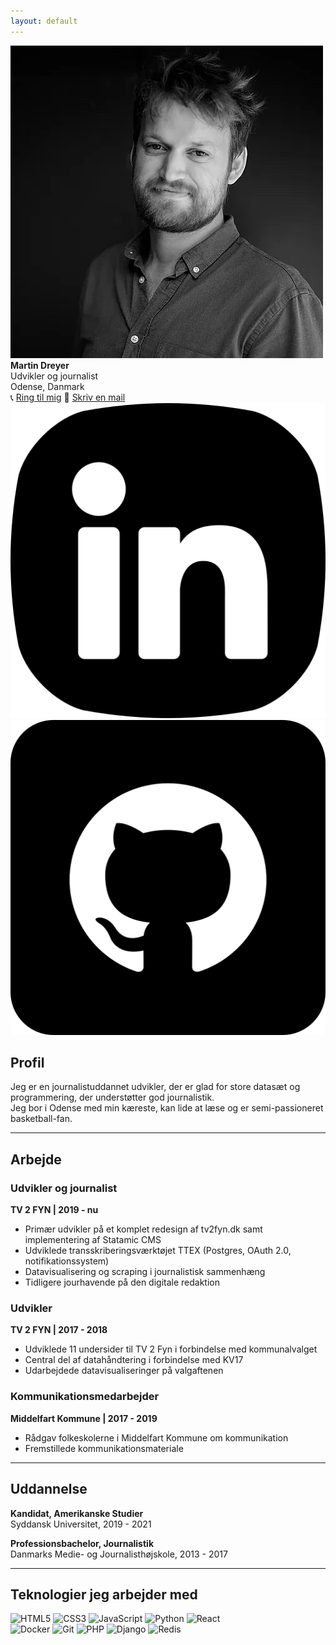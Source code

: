 ```yaml
---
layout: default
---
```


<div class="flex items-center rounded-lg p-4 max-w-md">
  <img src="assets/images/martindreyer.webp" alt="Martin Dreyer" class="rounded-full mr-4 w-[150px] h-[150px]">
  <div class="flex flex-col gap-2">
    <div>
      <strong>Martin Dreyer</strong><br>
      Udvikler og journalist<br>
      Odense, Danmark<br>
      <div class="flex gap-2 mt-1">
        📞 <a href="tel:+4542429697" class="text-blue-600 hover:underline">Ring til mig</a>
        📧 <a href="mailto:martinchristiandreyer@gmail.com" class="text-blue-600 hover:underline">Skriv en mail</a>
      </div>
    </div>
    <div class="flex items-center gap-2 mt-2">
      <a href="https://www.linkedin.com/in/martindreyer/" target="_blank">
        <img src="assets/icons/linkedin.webp" alt="LinkedIn" class="w-6 h-6">
      </a>
      <a href="https://github.com/MartinDreyer" target="_blank">
        <img src="assets/icons/github.webp" alt="GitHub" class="w-6 h-6">
      </a>
    </div>
  </div>
</div>

## Profil

Jeg er en journalistuddannet udvikler, der er glad for store datasæt og programmering, der understøtter god journalistik.  
Jeg bor i Odense med min kæreste, kan lide at læse og er semi-passioneret basketball-fan.

---

## Arbejde

### Udvikler og journalist  
**TV 2 FYN | 2019 - nu**

- Primær udvikler på et komplet redesign af tv2fyn.dk samt implementering af Statamic CMS  
- Udviklede transskriberingsværktøjet TTEX (Postgres, OAuth 2.0, notifikationssystem)  
- Datavisualisering og scraping i journalistisk sammenhæng  
- Tidligere jourhavende på den digitale redaktion

### Udvikler  
**TV 2 FYN | 2017 - 2018**

- Udviklede 11 undersider til TV 2 Fyn i forbindelse med kommunalvalget  
- Central del af datahåndtering i forbindelse med KV17  
- Udarbejdede datavisualiseringer på valgaftenen

### Kommunikationsmedarbejder  
**Middelfart Kommune | 2017 - 2019**

- Rådgav folkeskolerne i Middelfart Kommune om kommunikation  
- Fremstillede kommunikationsmateriale

---

## Uddannelse

**Kandidat, Amerikanske Studier**  
Syddansk Universitet, 2019 - 2021

**Professionsbachelor, Journalistik**  
Danmarks Medie- og Journalisthøjskole, 2013 - 2017

---

## Teknologier jeg arbejder med

<div class="flex flex-col gap-2 items-start">
  <div class="flex gap-2">
    <img src="https://img.shields.io/badge/HTML5-E34F26?logo=html5&logoColor=white" alt="HTML5" class="h-6">
    <img src="https://img.shields.io/badge/CSS3-1572B6?logo=css3&logoColor=white" alt="CSS3" class="h-6">
    <img src="https://img.shields.io/badge/JavaScript-F7DF1E?logo=javascript&logoColor=black" alt="JavaScript" class="h-6">
    <img src="https://img.shields.io/badge/Python-3776AB?logo=python&logoColor=white" alt="Python" class="h-6">
    <img src="https://img.shields.io/badge/React-20232A?logo=react&logoColor=61DAFB" alt="React" class="h-6">
  </div>
  <div class="flex gap-2">
    <img src="https://img.shields.io/badge/Docker-2496ED?logo=docker&logoColor=white" alt="Docker" class="h-6">
    <img src="https://img.shields.io/badge/Git-F05032?logo=git&logoColor=white" alt="Git" class="h-6">
    <img src="https://img.shields.io/badge/PHP-777BB4?logo=php&logoColor=white" alt="PHP" class="h-6">
    <img src="https://img.shields.io/badge/Django-092E20?logo=django&logoColor=white" alt="Django" class="h-6">
    <img src="https://img.shields.io/badge/Redis-DC382D?logo=redis&logoColor=white" alt="Redis" class="h-6">
  </div>
</div>
